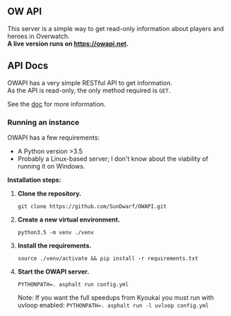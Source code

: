 ## OW API

This server is a simple way to get read-only information about players and heroes in Overwatch.  
**A live version runs on https://owapi.net.**  
 
## API Docs

OWAPI has a very simple RESTful API to get information.  
As the API is read-only, the only method required is `GET`.  

See the [doc](/api.md) for more information. 


### Running an instance

OWAPI has a few requirements:

 - A Python version >3.5
 - Probably a Linux-based server; I don't know about the viability of running it on Windows.
 
**Installation steps:**

 1. **Clone the repository.**
 
     `git clone https://github.com/SunDwarf/OWAPI.git`
     
 2. **Create a new virtual environment.**
 
     `python3.5 -m venv ./venv`
     
 3. **Install the requirements.**
 
     `source ./venv/activate && pip install -r requirements.txt`
     
 4. **Start the OWAPI server.**
 
     `PYTHONPATH=. asphalt run config.yml`
          
     Note: If you want the full speedups from Kyoukai you must run with uvloop enabled:
     `PYTHONPATH=. asphalt run -l uvloop config.yml`